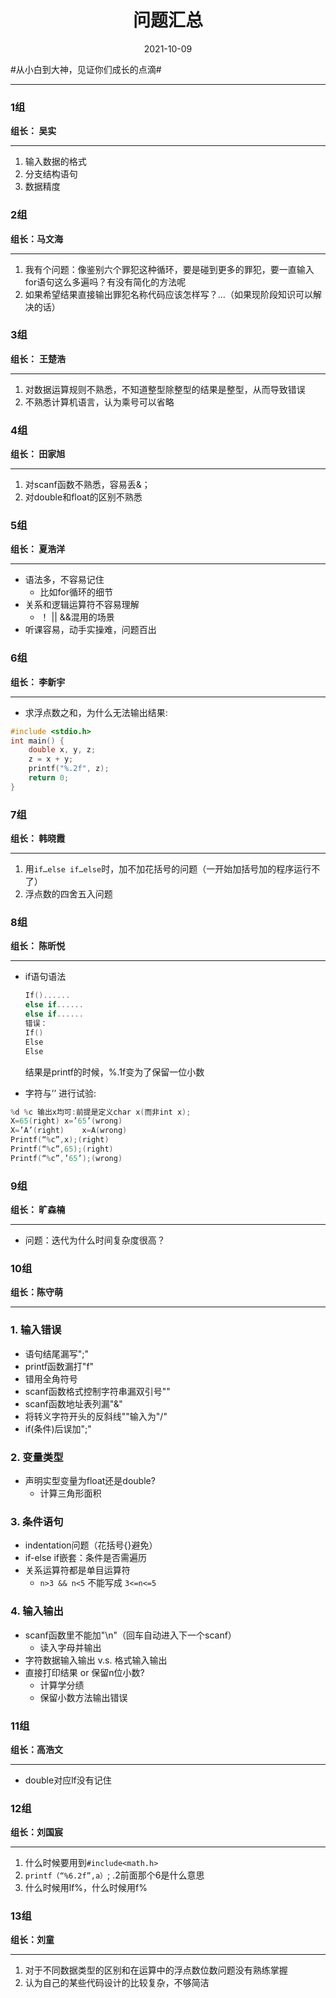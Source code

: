 <h1><center>问题汇总</center></h1>
<center>2021-10-09</center>

#从小白到大神，见证你们成长的点滴#

---



### 1组

**组长： 吴实**

---

1. 输入数据的格式
2. 分支结构语句
3. 数据精度



### 2组

**组长：马文海**

---

1. 我有个问题：像鉴别六个罪犯这种循环，要是碰到更多的罪犯，要一直输入for语句这么多遍吗？有没有简化的方法呢
2. 如果希望结果直接输出罪犯名称代码应该怎样写？…（如果现阶段知识可以解决的话）



### 3组

**组长：** **王楚浩**

---

1. 对数据运算规则不熟悉，不知道整型除整型的结果是整型，从而导致错误
2. 不熟悉计算机语言，认为乘号可以省略



### 4组

**组长： 田家旭**

---

1. 对scanf函数不熟悉，容易丢&；
2. 对double和float的区别不熟悉



### 5组

**组长： 夏浩洋**

---

* 语法多，不容易记住
  * 比如for循环的细节
* 关系和逻辑运算符不容易理解
  * ！ || &&混用的场景
* 听课容易，动手实操难，问题百出



### 6组

**组长： 李新宇**

---



* 求浮点数之和，为什么无法输出结果:

```C
#include <stdio.h>
int main() {
	double x, y, z;
	z = x + y;
	printf("%.2f", z);
	return 0;
}
```



### 7组

**组长： 韩晓霞**

---

1. 用`if…else if…else`时，加不加花括号的问题（一开始加括号加的程序运行不了）
2. 浮点数的四舍五入问题



### 8组

**组长： 陈昕悦**

---

* if语句语法

  

  ```C
  If()......
  else if......
  else if......
  错误：
  If()
  Else
  Else
  ```

  

  结果是printf的时候，%.1f变为了保留一位小数

* 字符与’’
  进行试验:

```C
%d %c 输出x均可:前提是定义char x(而非int x);
X=65(right)	x=’65’(wrong)
X=’A’(right)	x=A(wrong)
Printf(“%c”,x);(right)	
Printf(“%c”,65);(right)
Printf(“%c”,’65’);(wrong)
```



### 9组

**组长： 旷森楠**

---

* 问题：迭代为什么时间复杂度很高？



### 10组

**组长：陈守萌**

---

### 1. 输入错误

   - 语句结尾漏写";"
   - printf函数漏打"f"
   - 错用全角符号
   - scanf函数格式控制字符串漏双引号""
   - scanf函数地址表列漏"&"
   - 将转义字符开头的反斜线"\"输入为"/"
   - if(条件)后误加";"

### 2. 变量类型

   - 声明实型变量为float还是double?
     + 计算三角形面积

### 3. 条件语句

   - indentation问题（花括号{}避免）
   - if-else if嵌套：条件是否需遍历
   - 关系运算符都是单目运算符
     + `n>3 && n<5` 不能写成 `3<=n<=5`

### 4. 输入输出

   - scanf函数里不能加"\n"（回车自动进入下一个scanf）
     + 读入字母并输出
   - 字符数据输入输出 v.s. 格式输入输出
   - 直接打印结果 or 保留n位小数?
     + 计算学分绩
     + 保留小数方法输出错误



### 11组

**组长：高浩文**

---

* double对应lf没有记住



### 12组

**组长：刘国宸**

---

1. 什么时候要用到`#include<math.h>`
2. `printf（“%6.2f”,a）`;  .2前面那个6是什么意思
3. 什么时候用lf%，什么时候用f%



### 13组

**组长：刘童**

---

1. 对于不同数据类型的区别和在运算中的浮点数位数问题没有熟练掌握
2. 认为自己的某些代码设计的比较复杂，不够简洁



